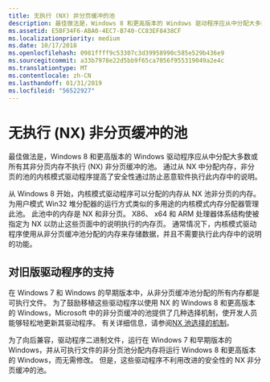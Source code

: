 ```yaml
---
title: 无执行 (NX) 非分页缓冲的池
description: 最佳做法是，Windows 8 和更高版本的 Windows 驱动程序应从中分配大多数或所有其非分页内存不执行 (NX) 非分页缓冲的池。
ms.assetid: E5BF34F6-ABA0-4EC7-B740-CC83EF8438CF
ms.localizationpriority: medium
ms.date: 10/17/2018
ms.openlocfilehash: 0981ffff9c53307c3d39958990c585e529b436e9
ms.sourcegitcommit: a33b7978e22d5bb9f65ca7056f955319049a2e4c
ms.translationtype: MT
ms.contentlocale: zh-CN
ms.lasthandoff: 01/31/2019
ms.locfileid: "56522927"
---
```

# <a name="no-execute-nx-nonpaged-pool"></a>无执行 (NX) 非分页缓冲的池


最佳做法是，Windows 8 和更高版本的 Windows 驱动程序应从中分配大多数或所有其非分页内存不执行 (NX) 非分页缓冲的池。 通过从 NX 中分配内存，非分页的池的内核模式驱动程序提高了安全性通过防止恶意软件执行此内存中的说明。

从 Windows 8 开始，内核模式驱动程序可以分配的内存从 NX 池非分页的内存。 为用户模式 Win32 堆分配器的运行方式类似的多用途的内核模式内存分配器管理此池。 此池中的内存是 NX 和非分页。 X86、 x64 和 ARM 处理器体系结构使被指定为 NX 以防止这些页面中的说明执行的内存页。 通常情况下，内核模式驱动程序使用从非分页缓冲池分配的内存来存储数据，并且不需要执行此内存中的说明的功能。

## <a name="support-for-legacy-drivers"></a>对旧版驱动程序的支持


在 Windows 7 和 Windows 的早期版本中，从非分页缓冲池分配的所有内存都是可执行文件。 为了鼓励移植这些驱动程序以使用 NX 的 Windows 8 和更高版本的 Windows，Microsoft 中的非分页缓冲的池提供了几种选择机制，使开发人员能够轻松地更新其驱动程序。 有关详细信息，请参阅[NX 池选择的机制](nx-pool-opt-in-mechanisms.md)。

为了向后兼容，驱动程序二进制文件，运行在 Windows 7 和早期版本的 Windows，并从可执行文件的非分页池分配内存将运行 Windows 8 和更高版本的 Windows，而无需修改。 但是，这些驱动程序不利用改进的安全性的 NX 非分页缓冲的池。

 

 




